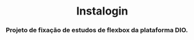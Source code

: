 <h1 align="center">Instalogin</h1>

### Projeto de fixação de estudos de flexbox da plataforma DIO.


